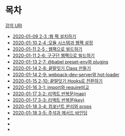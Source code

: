 # 목차

[강의 URI](https://www.youtube.com/playlist?list=PLcqDmjxt30RtqbStQqk-eYMK8N-1SYIFn)




* [2020-01-09 2-3 :웹 팩 설치하기](https://github.com/LouiMinister/React_Zerocho_Lecture/blob/master/react-webgame/Today_I_Learned/2020-01-09%202-3%20:%EC%9B%B9%20%ED%8C%A9%20%EC%84%A4%EC%B9%98%ED%95%98%EA%B8%B0.md)
* [2020-01-10 2-4 :모듈 시스템과 웹팩 설정](https://github.com/LouiMinister/React_Zerocho_Lecture/blob/master/react-webgame/Today_I_Learned/2020-01-10%202-4:%20%EB%AA%A8%EB%93%88%20%EC%8B%9C%EC%8A%A4%ED%85%9C%EA%B3%BC%20%EC%9B%B9%ED%8C%A9%20%EC%84%A4%EC%A0%95.md)
* [2020-01-11 2-5 : 웹팩으로 빌드하기](https://github.com/LouiMinister/React_Zerocho_Lecture/blob/master/react-webgame/Today_I_Learned/2020-01-10%202-5:%20%EC%9B%B9%ED%8C%A9%EC%9C%BC%EB%A1%9C%20%EB%B9%8C%EB%93%9C%ED%95%98%EA%B8%B0.md)
* [2020-01-11 2-6: 구구단 웹팩으로 빌드하기](https://github.com/LouiMinister/React_Zerocho_Lecture/blob/master/react-webgame/Today_I_Learned/2020-01-11%202-6:%20%EA%B5%AC%EA%B5%AC%EB%8B%A8%20%EC%9B%B9%ED%8C%A9%EC%9C%BC%EB%A1%9C%20%EB%B9%8C%EB%93%9C%ED%95%98%EA%B8%B0.md)
* [2020-01-13 2-7: @babel preset-env와 plugins](https://github.com/LouiMinister/React_Zerocho_Lecture/blob/master/react-webgame/Today_I_Learned/2020-01-13%202-7:%20%40babel%20preset-env%EC%99%80%20plugins.md)
* [2020-01-14 2-8: 끝말잇기 Class 만들기](https://github.com/LouiMinister/React_Zerocho_Lecture/blob/master/react-webgame/Today_I_Learned/2020-01-14%202-8:%20%EB%81%9D%EB%A7%90%EC%9E%87%EA%B8%B0%20Class%20%EB%A7%8C%EB%93%A4%EA%B8%B0.md)
* [2020-01-14 2-9: webpack-dev-server와 hot-loader](https://github.com/LouiMinister/React_Zerocho_Lecture/blob/master/react-webgame/Today_I_Learned/2020-01-14%202-9:%20webpack-dev-server%EC%99%80%20hot-loader.md)
* [2020-01-15 2-10: 끝말잇기 Hooks로 전환하기](https://github.com/LouiMinister/React_Zerocho_Lecture/blob/master/react-webgame/Today_I_Learned/2020-01-15%202-10:%20%EB%81%9D%EB%A7%90%EC%9E%87%EA%B8%B0%20Hooks%EB%A1%9C%20%EC%A0%84%ED%99%98%ED%95%98%EA%B8%B0.md)
* [2020-01-16 3-1: import와 require비교](https://github.com/LouiMinister/React_Zerocho_Lecture/blob/master/react-webgame/Today_I_Learned/2020-01-16%203-1:%20import%EC%99%80%20require%EB%B9%84%EA%B5%90.md)
* [2020-01-17 3-2: 리액트 반복문(map)](https://github.com/LouiMinister/React_Zerocho_Lecture/blob/master/react-webgame/Today_I_Learned/2020-01-17%203-2:%20%EB%A6%AC%EC%95%A1%ED%8A%B8%20%EB%B0%98%EB%B3%B5%EB%AC%B8(map).md)
* [2020-01-17 3-3: 리액트 반복문(key)](https://github.com/LouiMinister/React_Zerocho_Lecture/blob/master/react-webgame/Today_I_Learned/2020-01-17%203-3:%20%EB%A6%AC%EC%95%A1%ED%8A%B8%20%EB%B0%98%EB%B3%B5%EB%AC%B8(key).md)
* [2020-01-18 3-4: 컴포넌트 분리와 props](https://github.com/LouiMinister/React_Zerocho_Lecture/blob/master/react-webgame/Today_I_Learned/2020-01-18%203-4:%20%EC%BB%B4%ED%8F%AC%EB%84%8C%ED%8A%B8%20%EB%B6%84%EB%A6%AC%EC%99%80%20props.md)
* [2020-01-18 3-5: 주석과 메서드 바인딩](https://github.com/LouiMinister/React_Zerocho_Lecture/blob/master/react-webgame/Today_I_Learned/2020-01-18%203-5:%20%EC%A3%BC%EC%84%9D%EA%B3%BC%20%EB%A9%94%EC%84%9C%EB%93%9C%20%EB%B0%94%EC%9D%B8%EB%94%A9.md)
* []()
* []()
* []()

